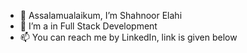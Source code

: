 - 👋 Assalamualaikum, I’m Shahnoor Elahi
- 👀 I’m a in Full Stack Development
- 📫 You can reach me by LinkedIn, link is given below
